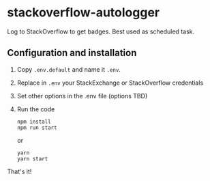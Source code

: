 # stackoverflow-autologger

Log to StackOverflow to get badges. Best used as scheduled task.

## Configuration and installation

1. Copy `.env.default` and name it `.env`.

2. Replace in `.env` your StackExchange or StackOverflow credentials

3. Set other options in the .env file (options TBD)

4. Run the code
    ```shell script
    npm install
    npm run start
    ```
    or
    ```shell script
    yarn
    yarn start
    ```

That's it!
